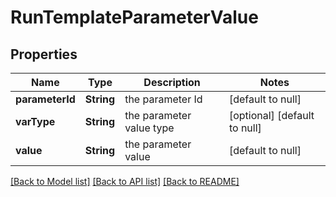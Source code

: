 # RunTemplateParameterValue
## Properties

Name | Type | Description | Notes
------------ | ------------- | ------------- | -------------
**parameterId** | **String** | the parameter Id | [default to null]
**varType** | **String** | the parameter value type | [optional] [default to null]
**value** | **String** | the parameter value | [default to null]

[[Back to Model list]](../README.md#documentation-for-models) [[Back to API list]](../README.md#documentation-for-api-endpoints) [[Back to README]](../README.md)

